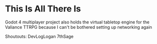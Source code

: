 # This Is All There Is
Godot 4 multiplayer project
also holds the virtual tabletop engine for the Valiance TTRPG because I can't be bothered setting up networking again

Shoutouts:
	DevLogLogan
	7thSage
